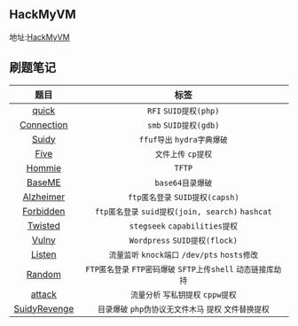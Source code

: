 ## HackMyVM

地址:[HackMyVM](https://hackmyvm.eu)

## 刷题笔记

|                     题目                     |                             标签                             |
| :------------------------------------------: | :----------------------------------------------------------: |
|          [quick](./quick/quick.md)           |                    `RFI` `SUID提权(php)`                     |
|   [Connection](./Connection/connection.md)   |                    `smb` `SUID提权(gdb)`                     |
|          [Suidy](./Suidy/Suidy.md)           |                  `ffuf导出` `hydra字典爆破`                  |
|            [Five](./five/five.md)            |                     `文件上传` `cp提权`                      |
|         [Hommie](./Hommie/Hommie.md)         |                            `TFTP`                            |
|         [BaseME](./BaseME/BaseME.md)         |                       `base64目录爆破`                       |
|    [Alzheimer](./Alzheimer/Alzheimer.md)     |               `ftp匿名登录` `SUID提权(capsh)`                |
|    [Forbidden](./Forbidden/Forbidden.md)     |       `ftp匿名登录` `suid提权(join, search)` `hashcat`       |
|       [Twisted](./Twisted/Twisted.md)        |                `stegseek` `capabilities提权`                 |
|          [Vulny](./Vulny/Vulny.md)           |                `Wordpress` `SUID提权(flock)`                 |
|          [Listen](Listen/Listen.md)          |        `流量监听` `knock端口` `/dev/pts` `hosts修改`         |
|          [Random](Random/Random.md)          | `FTP匿名登录`  `FTP密码爆破` `SFTP上传shell` `动态链接库劫持` |
|          [attack](attack/attack.md)          |              `流量分析` `写私钥提权` `cppw提权`              |
| [SuidyRevenge](SuidyRevenge/SuidyRevenge.md) |    `目录爆破` `php伪协议无文件木马` `提权` `文件替换提权`    |







